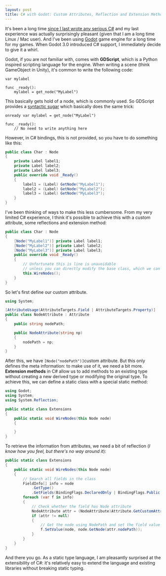 ```yaml
---
layout: post
title: C# with Godot: Custom Attributes, Reflection and Extension Method
---
```


It's been a long time [since I last wrote any serious C#](http://ruoyusun.com/2013/03/10/6-months-with-c-sharp.html) and my last experience was actually surprisingly pleasant (given that I am a long time Linux / Mac user). And I've been using [Godot](https://godotengine.org/) game engine for a long time for my games. When Godot 3.0 introduced C# support, I immediately decide to give it a whirl.

Godot, if you are not familiar with, comes with **GDScript**, which is a Python inspired scripting language for the engine. When writing a scene (think GameObject in Unity), it's common to write the following code:

```gdscript
var mylabel

func _ready():
    mylabel = get_node("MyLabel")
```

This basically gets hold of a node, which is commonly used. So GDScript provides a [syntactic sugar](http://docs.godotengine.org/en/3.0/getting_started/scripting/gdscript/gdscript_basics.html#onready-keyword) which basically does the same trick:

```gdscript
onready var mylabel = get_node("MyLabel")

func _ready():
    // No need to write anything here
```

However, in C# bindings, this is not provided, so you have to do something like this:

```c#
public class Char : Node
{
    private Label label1;
    private Label label2;
    private Label label3;
    public override void _Ready()
    {
        label1 = (Label) GetNode("MyLabel1");
        label2 = (Label) GetNode("MyLabel2");
        label3 = (Label) GetNode("MyLabel3");
    }
}
```

I've been thinking of ways to make this less cumbersome. From my very limited C# experience, I think it's possible to achieve this with a custom attribute, some reflections and extension method:

```c#
public class Char : Node
{
    [Node("MyLabel1")] private Label label1;
    [Node("MyLabel2")] private Label label2;
    [Node("MyLabel3")] private Label label3;
    public override void _Ready()
    {
        // Unfortunate this is line is unavoidable 
        // unless you can directly modify the base class, which we can't
        this.WireNodes();
    }
}
```

So let's first define our custom attribute.

```C#
using System;

[AttributeUsage(AttributeTargets.Field | AttributeTargets.Property)]
public class NodeAttribute : Attribute
{
    public string nodePath;

    public NodeAttribute(string np)
    {
        nodePath = np;
    }
}
```

After this, we have `[Node("nodePath")]`custom attribute. But this only defines the meta information: to make use of it, we need a bit more. **Extension methods** in C# allow us to add methods to an existing type without creating a new derived type or modifying the original type. To achieve this, we can define a static class with a special static method:

```c#
using Godot;
using System;
using System.Reflection;

public static class Extensions
{
    public static void WireNodes(this Node node)
    {

    }
}
```

To retrieve the information from attributes, we need a bit of reflection (*I know how you feel, but there's no way around it*):

```c#
public static class Extensions
{
    public static void WireNodes(this Node node)
    {
        // Search all fields in the class
        FieldInfo[] info = node
            .GetType()
            .GetFields(BindingFlags.DeclaredOnly | BindingFlags.Public | BindingFlags.NonPublic | BindingFlags.Instance);
        foreach (var f in info)
        {
            // Check whether the field has Node attribute
            NodeAttribute attr = (NodeAttribute)Attribute.GetCustomAttribute(f, typeof(NodeAttribute));
            if (attr != null)
            {
                // Get the node using NodePath and set the field value
                f.SetValue(node, node.GetNode(attr.nodePath));
            }
        }
    }
}
```

And there you go. As a static type language, I am pleasantly surprised at the extensibility of C#: it's relatively easy to extend the language and existing libraries without breaking static typing.